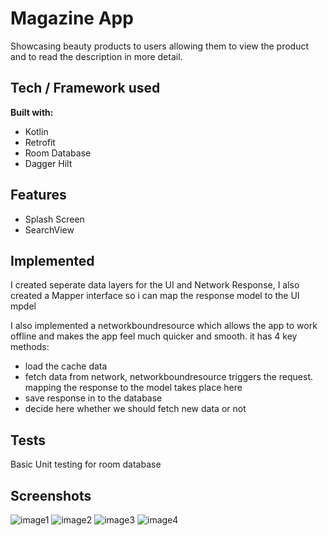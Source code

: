 
# Magazine App



Showcasing beauty products to users allowing them to view the product and to read the description in more detail. 



## Tech / Framework used

**Built with:**




- Kotlin 
- Retrofit  
- Room Database  
- Dagger Hilt





## Features

- Splash Screen
- SearchView



## Implemented 

I created seperate data layers for the UI and Network Response, I also created a Mapper interface so i can map the response model to the UI mpdel

I also implemented a networkboundresource which allows the app to work offline and makes the app feel much quicker and smooth. it has 4 key methods: 

- load the cache data 
- fetch data from network, networkboundresource triggers the request. mapping the response to the model takes place here  
- save response in to the database
- decide here whether we should fetch new data or not 


## Tests 


Basic Unit testing for room database




## Screenshots

![image1](https://user-images.githubusercontent.com/88812838/140895407-de457882-eafb-4a9f-9285-1210bed15f9f.jpg)
![image2](https://user-images.githubusercontent.com/88812838/140895671-43775034-5096-4c5d-8b98-20ad028186b9.jpg)
![image3](https://user-images.githubusercontent.com/88812838/140895680-fbc5b576-0784-4c17-b334-24b5358da8cf.jpg)
![image4](https://user-images.githubusercontent.com/88812838/140895691-acb7b07c-0b96-4beb-8c51-049743991492.jpg)


